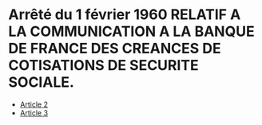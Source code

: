 # Arrêté du 1 février 1960 RELATIF A LA COMMUNICATION A LA BANQUE DE FRANCE DES CREANCES DE COTISATIONS DE SECURITE SOCIALE.

- [Article 2](article-2.md)
- [Article 3](article-3.md)
